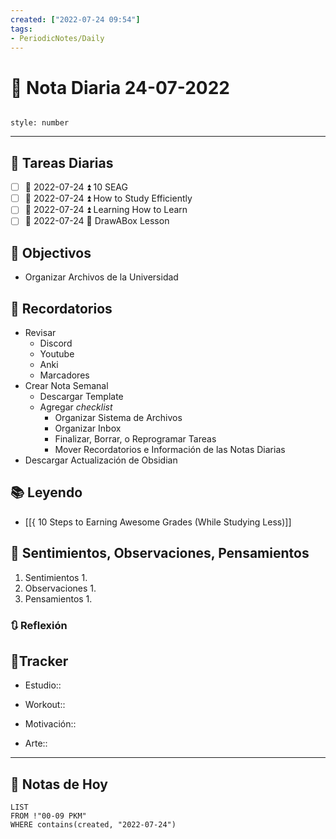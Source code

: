 ```yaml
---
created: ["2022-07-24 09:54"]
tags:
- PeriodicNotes/Daily
---
```


# 📅 Nota Diaria  24-07-2022
```toc

style: number

```

---
## 🔷 Tareas Diarias
- [ ] 📅 2022-07-24 ⏫ 10 SEAG
- [ ]  📅 2022-07-24 ⏫ How to Study Efficiently
- [ ] 📅 2022-07-24 ⏫ Learning How to Learn
- [ ] 📅 2022-07-24 🔼 DrawABox Lesson

## 🎯 Objectivos
- Organizar Archivos de la Universidad
## 📕 Recordatorios
- Revisar
	- Discord
	- Youtube
	- Anki
	- Marcadores
- Crear Nota Semanal
	- Descargar Template
	- Agregar *checklist*
		- Organizar Sistema de Archivos
		- Organizar Inbox
		- Finalizar, Borrar, o Reprogramar Tareas
		- Mover Recordatorios e Información de las Notas Diarias
- Descargar Actualización de Obsidian
## 📚 Leyendo
- [[{ 10 Steps to Earning Awesome Grades (While Studying Less)]]
## 💬 Sentimientos, Observaciones, Pensamientos 
1. Sentimientos
	1. 
2. Observaciones
	1. 
3. Pensamientos
	1. 
### 🔃 Reflexión

## 🔷Tracker

- Estudio::

- Workout::

- Motivación::

- Arte::
---

## 📅 Notas de Hoy
```dataview
LIST 
FROM !"00-09 PKM" 
WHERE contains(created, "2022-07-24")
```